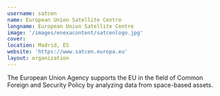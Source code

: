 ```yaml
---
username: satcen
name: European Union Satellite Centre
longname: European Union Satellite Centre
image: '/images/enexacontent/satcenlogo.jpg'
cover:
location: Madrid, ES
website: 'https://www.satcen.europa.eu'
layout: organization
---
```


The European Union Agency supports the EU in the field of Common Foreign and Security Policy by analyzing data from space-based assets.
